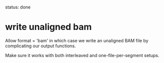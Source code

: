 status: done
# write unaligned bam

Allow format = 'bam' in which case we write an unaligned BAM file
by complicating our output functions.

Make sure it works with both interleaved and one-file-per-segment setups.


